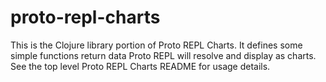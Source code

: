 # proto-repl-charts

This is the Clojure library portion of Proto REPL Charts. It defines some simple functions return data Proto REPL will resolve and display as charts. See the top level Proto REPL Charts README for usage details.
